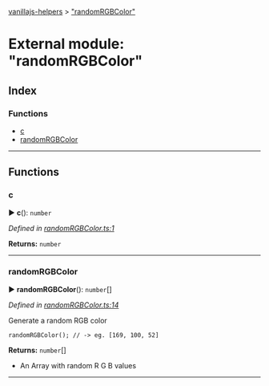 [vanillajs-helpers](../README.md) > ["randomRGBColor"](../modules/_randomrgbcolor_.md)



# External module: "randomRGBColor"

## Index

### Functions

* [c](_randomrgbcolor_.md#c)
* [randomRGBColor](_randomrgbcolor_.md#randomrgbcolor)



---
## Functions
<a id="c"></a>

###  c

► **c**(): `number`



*Defined in [randomRGBColor.ts:1](https://github.com/Tokimon/vanillajs-helpers/blob/d7b5019/randomRGBColor.ts#L1)*





**Returns:** `number`





___

<a id="randomrgbcolor"></a>

###  randomRGBColor

► **randomRGBColor**(): `number`[]



*Defined in [randomRGBColor.ts:14](https://github.com/Tokimon/vanillajs-helpers/blob/d7b5019/randomRGBColor.ts#L14)*



Generate a random RGB color

    randomRGBColor(); // -> eg. [169, 100, 52]




**Returns:** `number`[]
- An Array with random R G B values






___


